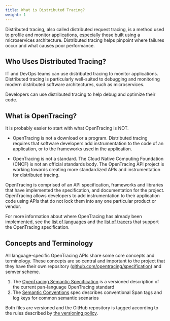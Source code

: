 ```yaml
---
title: What is Distributed Tracing?
weight: 1
---
```


Distributed tracing, also called distributed request tracing, is a method used to profile and monitor applications, especially those built using a microservices architecture. Distributed tracing helps pinpoint where failures occur and what causes poor performance.

## Who Uses Distributed Tracing?

IT and DevOps teams can use distributed tracing to monitor applications.  Distributed tracing is particularly well-suited to debugging and monitoring modern distributed software architectures, such as microservices.

Developers can use distributed tracing to help debug and optimize their code.

## What is OpenTracing?

It is probably easier to start with what OpenTracing is NOT.

* OpenTracing is not a download or a program.  Distributed tracing requires that software developers add instrumentation to the code of an application, or to the frameworks used in the application.

* OpenTracing is not a standard. The Cloud Native Computing Foundation (CNCF) is not an official standards body.  The OpenTracing API project is working towards creating more standardized APIs and instrumentation for distributed tracing.

OpenTracing is comprised of an API specification, frameworks and libraries that have implemented the specification, and documentation for the project.   OpenTracing allows developers to add instrumentation to their application code using APIs that do not lock them into any one particular product or vendor.

For more information about where OpenTracing has already been implemented, see the [list of languages](/docs/supported-languages) and the  [list of tracers](/docs/supported-tracers) that support the OpenTracing specification.

## Concepts and Terminology

All language-specific OpenTracing APIs share some core concepts and terminology. These concepts are so central and important to the project that they have their own repository ([github.com/opentracing/specification](https://github.com/opentracing/specification)) and semver scheme.

1. The [OpenTracing Semantic Specification](https://github.com/opentracing/specification/blob/master/specification.md) is a versioned description of the current pan-language OpenTracing standard
1. The [Semantic Conventions](https://github.com/opentracing/specification/blob/master/semantic_conventions.md) spec describes conventional Span tags and log keys for common semantic scenarios

Both files are versioned and the GitHub repository is tagged according to the rules described by [the versioning policy](https://github.com/opentracing/specification/blob/master/specification.md#versioning-policy).

